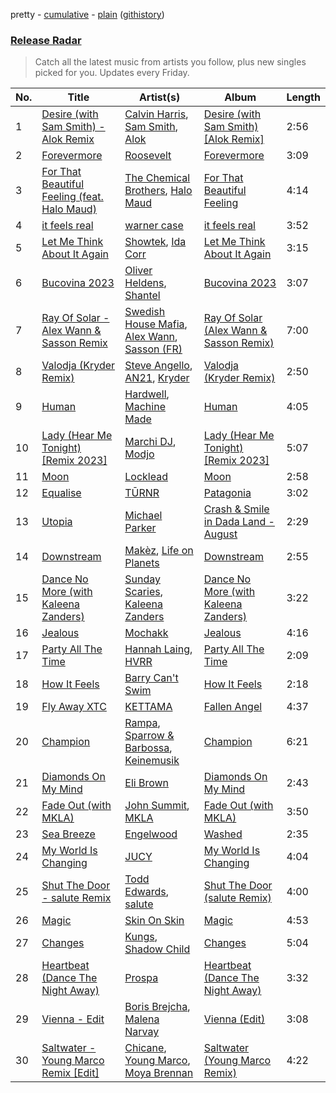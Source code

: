 pretty - [cumulative](/playlists/cumulative/Release%20Radar.md) - [plain](/playlists/plain/37i9dQZEVXbsudmxBFKW7G) ([githistory](https://github.githistory.xyz/vitokorn/spotify-playlist-archive/blob/master/playlists/plain/37i9dQZEVXbsudmxBFKW7G))

### [Release Radar](https://open.spotify.com/playlist/37i9dQZEVXbsudmxBFKW7G)

> Catch all the latest music from artists you follow, plus new singles picked for you. Updates every Friday.

| No. | Title | Artist(s) | Album | Length |
|---|---|---|---|---|
| 1 | [Desire (with Sam Smith) - Alok Remix](https://open.spotify.com/track/7qyoYlYSgfeTqAqJXmoIKe) | [Calvin Harris](https://open.spotify.com/artist/7CajNmpbOovFoOoasH2HaY), [Sam Smith](https://open.spotify.com/artist/2wY79sveU1sp5g7SokKOiI), [Alok](https://open.spotify.com/artist/0NGAZxHanS9e0iNHpR8f2W) | [Desire (with Sam Smith) [Alok Remix]](https://open.spotify.com/album/46I5OWuJfe8XtaRaofQbv4) | 2:56 |
| 2 | [Forevermore](https://open.spotify.com/track/4aSwhF2daSyaCqUYPSbrqh) | [Roosevelt](https://open.spotify.com/artist/4AQrqVz6BYwy29iMxcGtx7) | [Forevermore](https://open.spotify.com/album/1MJ8xDif5W7wGQIQz63Dhi) | 3:09 |
| 3 | [For That Beautiful Feeling (feat. Halo Maud)](https://open.spotify.com/track/0bchMWZ0zRlHdWJw5F5G7V) | [The Chemical Brothers](https://open.spotify.com/artist/1GhPHrq36VKCY3ucVaZCfo), [Halo Maud](https://open.spotify.com/artist/6PXvOmtayxXQNE9stTpRMs) | [For That Beautiful Feeling](https://open.spotify.com/album/5cLkbqs0qo552lJvXH1JTH) | 4:14 |
| 4 | [it feels real](https://open.spotify.com/track/3kgNRurynTVCh9jZF9XqVw) | [warner case](https://open.spotify.com/artist/106OuakzOxxbXTuigEEf01) | [it feels real](https://open.spotify.com/album/2GTTmltk8bAe1YfNiqsoMI) | 3:52 |
| 5 | [Let Me Think About It Again](https://open.spotify.com/track/4J4Fk7x2y8jQBxm332n0oY) | [Showtek](https://open.spotify.com/artist/3gk0OYeLFWYupGFRHqLSR7), [Ida Corr](https://open.spotify.com/artist/30ut8L4gmEz4vNr1zNhpbh) | [Let Me Think About It Again](https://open.spotify.com/album/5BiDACecOtLeeDR7ElF7zz) | 3:15 |
| 6 | [Bucovina 2023](https://open.spotify.com/track/0gCbPAMhtXptfzsUCac5La) | [Oliver Heldens](https://open.spotify.com/artist/5nki7yRhxgM509M5ADlN1p), [Shantel](https://open.spotify.com/artist/0F8l1raRpXvRCsTrfSVocA) | [Bucovina 2023](https://open.spotify.com/album/6bXo2rgz9XgOZEaSctxNDm) | 3:07 |
| 7 | [Ray Of Solar - Alex Wann & Sasson Remix](https://open.spotify.com/track/7kPUvwFtA9e1COxyyNrvpR) | [Swedish House Mafia](https://open.spotify.com/artist/1h6Cn3P4NGzXbaXidqURXs), [Alex Wann](https://open.spotify.com/artist/6PTNNcLg90Kkl89JcEwKhT), [Sasson (FR)](https://open.spotify.com/artist/6wG0hZz1XJNZEDaNUyfpSa) | [Ray Of Solar (Alex Wann & Sasson Remix)](https://open.spotify.com/album/4LCdaNUBthKh1YeP7ouz7k) | 7:00 |
| 8 | [Valodja (Kryder Remix)](https://open.spotify.com/track/4D2PtwM3U40QFFBA62I49P) | [Steve Angello](https://open.spotify.com/artist/4FqPRilb0Ja0TKG3RS3y4s), [AN21](https://open.spotify.com/artist/3wPBMtzFP84b7UN786Sxhn), [Kryder](https://open.spotify.com/artist/1xfLBmx0n8DQri9HxJsq9O) | [Valodja (Kryder Remix)](https://open.spotify.com/album/6slfAHmFXzRaUVUDxcbi7p) | 2:50 |
| 9 | [Human](https://open.spotify.com/track/5i9khhoOkeogB49q54KOIz) | [Hardwell](https://open.spotify.com/artist/6BrvowZBreEkXzJQMpL174), [Machine Made](https://open.spotify.com/artist/56J7OPV77W9hMJQIRtvaBB) | [Human](https://open.spotify.com/album/7brW7G3kHHkhr3eu838HhH) | 4:05 |
| 10 | [Lady (Hear Me Tonight) [Remix 2023]](https://open.spotify.com/track/4pJIkxkrjqeKDhRAzQhkXO) | [Marchi DJ](https://open.spotify.com/artist/3zl3jdz46t0ZCaokvQ3zeV), [Modjo](https://open.spotify.com/artist/0AkpPlFLnr0VQwZQeMGht0) | [Lady (Hear Me Tonight) [Remix 2023]](https://open.spotify.com/album/5spPwWCcjfJGqLQreI4vRW) | 5:07 |
| 11 | [Moon](https://open.spotify.com/track/181XnwgJTJpeKkpS2zQOAF) | [Locklead](https://open.spotify.com/artist/14X4Rn0s4EuGtizL0l8IIw) | [Moon](https://open.spotify.com/album/1Qy0K3GpyxtAyG2u4s53VH) | 2:58 |
| 12 | [Equalise](https://open.spotify.com/track/69BDapFdrLb2dy7vIM7WBn) | [TŪRNR](https://open.spotify.com/artist/5w8pUtzfP4vtDMAKGWx5jd) | [Patagonia](https://open.spotify.com/album/3aGyJcwpAetKS4ZT4AT75p) | 3:02 |
| 13 | [Utopia](https://open.spotify.com/track/03HsslTbvevyJmI3aDVIlh) | [Michael Parker](https://open.spotify.com/artist/4Pt8SOQa9s8qftzbBPPC76) | [Crash & Smile in Dada Land - August](https://open.spotify.com/album/21d8b7JIJZiKjr2idiOa1p) | 2:29 |
| 14 | [Downstream](https://open.spotify.com/track/0XfRQzFsLzWuVeJh3iX5Tw) | [Makèz](https://open.spotify.com/artist/0jJ2FmezizVLUIll3rbXmE), [Life on Planets](https://open.spotify.com/artist/2EtksajEPOMDkyVKMZi1eO) | [Downstream](https://open.spotify.com/album/0brBvk7cCEKV8merp6uy8Z) | 2:55 |
| 15 | [Dance No More (with Kaleena Zanders)](https://open.spotify.com/track/5IkqbeN8L6DC9kRA7Hp64t) | [Sunday Scaries](https://open.spotify.com/artist/0PavAVTZWBEpaj4iJdKCyj), [Kaleena Zanders](https://open.spotify.com/artist/0Sz2jslaxjcw2VM5zYh2jK) | [Dance No More (with Kaleena Zanders)](https://open.spotify.com/album/3QOx2Pb0YAOD48iVQOAqjA) | 3:22 |
| 16 | [Jealous](https://open.spotify.com/track/5Ir9mqfAUnXkSkXHF1yvM0) | [Mochakk](https://open.spotify.com/artist/0rTh1tAdrEbdKZBTiiAQSo) | [Jealous](https://open.spotify.com/album/4Kka250AUtEvx1XUuoNHfZ) | 4:16 |
| 17 | [Party All The Time](https://open.spotify.com/track/49iD1q5Z58aEDqCemEXpS1) | [Hannah Laing](https://open.spotify.com/artist/1QEd635szhierW6gzRiS1o), [HVRR](https://open.spotify.com/artist/3F3QWH7UilOE5tiKzAzgde) | [Party All The Time](https://open.spotify.com/album/4quE07XoEsKoWZpiCRCtlq) | 2:09 |
| 18 | [How It Feels](https://open.spotify.com/track/2DSQvvaojC1yu5phfWDKuB) | [Barry Can't Swim](https://open.spotify.com/artist/0vTVU0KH0CVzijsoKGsTPl) | [How It Feels](https://open.spotify.com/album/320rO6gCDoi1IOWMdthaZp) | 2:18 |
| 19 | [Fly Away XTC](https://open.spotify.com/track/5G4sUncALYICBJzxsRBrhn) | [KETTAMA](https://open.spotify.com/artist/3an9rnsXKPCAMlZgH4A0n4) | [Fallen Angel](https://open.spotify.com/album/5eKWupqx2kfK4w9eEmUn6n) | 4:37 |
| 20 | [Champion](https://open.spotify.com/track/4jyh0DRepnfq6yLKXEPQv2) | [Rampa](https://open.spotify.com/artist/08jywfUS0hp8XYlYs0cvz8), [Sparrow & Barbossa](https://open.spotify.com/artist/3c1sTwL4HuWkrciiKHpnmx), [Keinemusik](https://open.spotify.com/artist/26WKgv73kRHD0gEDKD1i8j) | [Champion](https://open.spotify.com/album/2EmksNEKe2Fxg5xqIaJ8ai) | 6:21 |
| 21 | [Diamonds On My Mind](https://open.spotify.com/track/3pe4058Edv0vzn0gsCzKZx) | [Eli Brown](https://open.spotify.com/artist/5lVNSw2GPci8kebrAQpZqU) | [Diamonds On My Mind](https://open.spotify.com/album/2cjFlAPzP1ZfwClg2U7r0k) | 2:43 |
| 22 | [Fade Out (with MKLA)](https://open.spotify.com/track/6gs5VDiNpbBfXHsAj2c9SB) | [John Summit](https://open.spotify.com/artist/7kNqXtgeIwFtelmRjWv205), [MKLA](https://open.spotify.com/artist/57Vnemieu10x71jR2UWc4o) | [Fade Out (with MKLA)](https://open.spotify.com/album/5TEJE30uV9JsEqO5oJGRtE) | 3:50 |
| 23 | [Sea Breeze](https://open.spotify.com/track/0n4MSHr1KNTwUzduV6KJ3P) | [Engelwood](https://open.spotify.com/artist/7rgCh0Go1ezmcV75kXQM2T) | [Washed](https://open.spotify.com/album/4S3qBztgMYLnQrQZmmSoOR) | 2:35 |
| 24 | [My World Is Changing](https://open.spotify.com/track/5aXvaKSGVpRwSqOsU4upvd) | [JUCY](https://open.spotify.com/artist/0aj1hC1KnHjRyAJNGRtirY) | [My World Is Changing](https://open.spotify.com/album/39HyUZPWJBsLc8kxpoYHnU) | 4:04 |
| 25 | [Shut The Door - salute Remix](https://open.spotify.com/track/182BiSzDT2SlO05U9DOAKq) | [Todd Edwards](https://open.spotify.com/artist/6MFopqejpmTUUZlcRmGzgg), [salute](https://open.spotify.com/artist/1np8xozf7ATJZDi9JX8Dx5) | [Shut The Door (salute Remix)](https://open.spotify.com/album/7xrjDdxxlySEroUObWMGuv) | 4:00 |
| 26 | [Magic](https://open.spotify.com/track/02IwpmWcx201kEvq51NA8s) | [Skin On Skin](https://open.spotify.com/artist/5mnxMXIM6BNhVVTXnBatKa) | [Magic](https://open.spotify.com/album/3JIB4mCyKaYhxuxyp31vcJ) | 4:53 |
| 27 | [Changes](https://open.spotify.com/track/7K2yIbJIanAThF37SlxPey) | [Kungs](https://open.spotify.com/artist/7keGfmQR4X5w0two1xKZ7d), [Shadow Child](https://open.spotify.com/artist/0tMr0e1EQZ0Vci7EHz2bM9) | [Changes](https://open.spotify.com/album/62sLTTuUdEYDnVHCdp3poe) | 5:04 |
| 28 | [Heartbeat (Dance The Night Away)](https://open.spotify.com/track/4r9RxOUirxXfipfRlGNp8A) | [Prospa](https://open.spotify.com/artist/6HabM2PUM519iIxervGWSb) | [Heartbeat (Dance The Night Away)](https://open.spotify.com/album/02CO58Fe0jl6IHqYb807Nb) | 3:32 |
| 29 | [Vienna - Edit](https://open.spotify.com/track/3a9Db9EqzCZG7RiJlaeiX1) | [Boris Brejcha](https://open.spotify.com/artist/6caPJFLv1wesmM7gwK1ACy), [Malena Narvay](https://open.spotify.com/artist/6mL3mccPFjmWrHUTC2Cm3i) | [Vienna (Edit)](https://open.spotify.com/album/1BgyJPvK4xVLYfmIEoH6Ju) | 3:08 |
| 30 | [Saltwater - Young Marco Remix [Edit]](https://open.spotify.com/track/34EEdp1GEpjPSe0u3OAL4a) | [Chicane](https://open.spotify.com/artist/5GxyeQagayzZOg4UwffQlD), [Young Marco](https://open.spotify.com/artist/7zpN81tVvPwlHcJSkSCyRa), [Moya Brennan](https://open.spotify.com/artist/3ZvmmlF8EMEpnnK90jfuJv) | [Saltwater (Young Marco Remix)](https://open.spotify.com/album/7Aon6BWy92A73x97A2m8L2) | 4:22 |